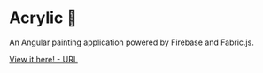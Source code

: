 # Acrylic 🎨

An Angular painting application powered by Firebase and Fabric.js.

[View it here! - URL](https://acrylic-31bca.firebaseapp.com/)
